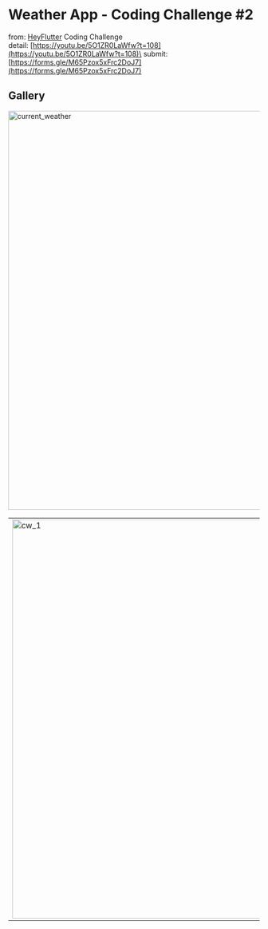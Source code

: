 # Weather App - Coding Challenge #2

from: [HeyFlutter](https://www.youtube.com/@HeyFlutter) Coding Challenge\
detail: [https://youtu.be/5O1ZR0LaWfw?t=108](https://youtu.be/5O1ZR0LaWfw?t=108)\
submit: [https://forms.gle/M65Pzox5xFrc2DoJ7](https://forms.gle/M65Pzox5xFrc2DoJ7)

## Gallery

<img src="https://github.com/indratrisnar/weather_app_challenge/raw/master/pic/current_weather.gif" alt="current_weather" height="800">

|                                                                                                                   |     |     |
| ----------------------------------------------------------------------------------------------------------------- | --- | --- |
| <img src="https://github.com/indratrisnar/weather_app_challenge/raw/master/pic/cw_1.gif" alt="cw_1" height="800"> |
